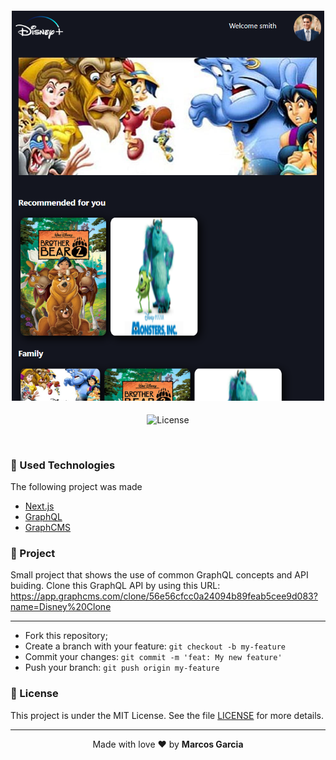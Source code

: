 <h4 align="center">
<img src="https://github.com/yamgarcia/Disney-Clone/blob/main/public/disney-clone.png?raw=true" width="500px" /><br>
 
</h4>
<p align="center">
  <img alt="License" src="https://img.shields.io/badge/license-MIT-red">
</p>

<br>

### :rocket: Used Technologies

The following project was made

- [Next.js](https://nextjs.org/)
- [GraphQL](https://graphql.org/)
- [GraphCMS](https://graphcms.com/)

### :muscle: Project

Small project that shows the use of common GraphQL concepts and API buiding.
Clone this GraphQL API by using this URL: https://app.graphcms.com/clone/56e56cfcc0a24094b89feab5cee9d083?name=Disney%20Clone

---

- Fork this repository;
- Create a branch with your feature: `git checkout -b my-feature`
- Commit your changes: `git commit -m 'feat: My new feature'`
- Push your branch: `git push origin my-feature`

### :memo: License

This project is under the MIT License. See the file [LICENSE](LICENSE.md) for more details.

---

<p align="center">Made with love ❤️ by <b><a src="https://github.com/yamgarcia">Marcos Garcia</a></b></p>
